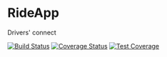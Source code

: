 # RideApp
Drivers' connect 

[![Build Status](https://travis-ci.org/darothub/RideApp.svg?branch=develop)](https://travis-ci.org/darothub/RideApp)
[![Coverage Status](https://coveralls.io/repos/github/darothub/RideApp/badge.svg?branch=develop)](https://coveralls.io/github/darothub/RideApp?branch=develop)
[![Test Coverage](https://api.codeclimate.com/v1/badges/a99a88d28ad37a79dbf6/test_coverage)](https://codeclimate.com/github/codeclimate/codeclimate/test_coverage)

